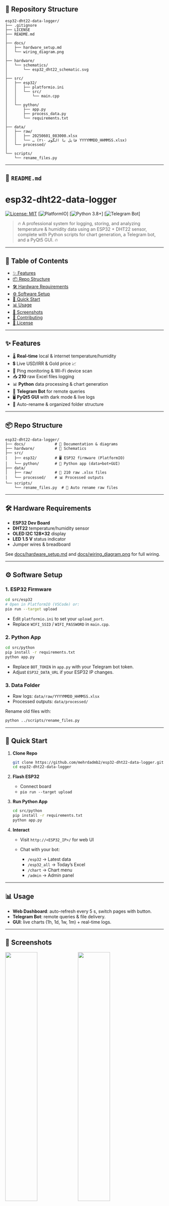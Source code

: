 ## 📁 Repository Structure

```
esp32-dht22-data-logger/
├── .gitignore
├── LICENSE
├── README.md
│
├── docs/
│   ├── hardware_setup.md
│   └── wiring_diagram.png
│
├── hardware/
│   └── schematics/
│       └── esp32_dht22_schematic.svg
│
├── src/
│   ├── esp32/
│   │   ├── platformio.ini
│   │   └── src/
│   │       └── main.cpp
│   │
│   └── python/
│       ├── app.py
│       ├── process_data.py
│       └── requirements.txt
│
├── data/
│   ├── raw/
│   │   ├── 20250601_083000.xlsx
│   │   └── … (۲۱۰ فایل با الگوی YYYYMMDD_HHMMSS.xlsx)
│   └── processed/
│
└── scripts/
    └── rename_files.py
```

---

## 📝 `README.md`

# esp32-dht22-data-logger

[![License: MIT](https://img.shields.io/badge/License-MIT-yellow.svg)](LICENSE)
[![PlatformIO](https://img.shields.io/badge/PlatformIO-ESP32-blue.svg)]
[![Python 3.8+](https://img.shields.io/badge/Python-3.8%2B-blue.svg)]
[![Telegram Bot](https://img.shields.io/badge/Telegram-Bot-green.svg)]

> 🔥 A professional system for logging, storing, and analyzing temperature & humidity data using an ESP32 + DHT22 sensor, complete with Python scripts for chart generation, a Telegram bot, and a PyQt5 GUI. 🔥

---

## 📌 Table of Contents

- [✨ Features](#-features)  
- [📦 Repo Structure](#-repo-structure)  
- [🛠️ Hardware Requirements](#️-hardware-requirements)  
- [⚙️ Software Setup](#️-software-setup)  
- [🚀 Quick Start](#-quick-start)  
- [📊 Usage](#-usage)  
- [🎨 Screenshots](#-screenshots)  
- [🤝 Contributing](#-contributing)  
- [📝 License](#-license)

---

## ✨ Features

- 🌡️ **Real-time** local & internet temperature/humidity  
- 💲 Live USD/IRR & Gold price 📈  
- 📶 Ping monitoring & Wi-Fi device scan  
- 📥 **210** raw Excel files logging  
- 📊 **Python** data processing & chart generation  
- 🤖 **Telegram Bot** for remote queries  
- 🖥️ **PyQt5 GUI** with dark mode & live logs  
- 🔄 Auto-rename & organized folder structure  

---

## 📦 Repo Structure

```text
esp32-dht22-data-logger/
├── docs/             # 📖 Documentation & diagrams
├── hardware/         # 🔧 Schematics
├── src/
│   ├── esp32/        # 🖥️ ESP32 firmware (PlatformIO)
│   └── python/       # 🐍 Python app (data+bot+GUI)
├── data/
│   ├── raw/          # 📂 210 raw .xlsx files
│   └── processed/    # 📊 Processed outputs
└── scripts/
    └── rename_files.py  # 🔄 Auto rename raw files
````

---

## 🛠️ Hardware Requirements

* **ESP32 Dev Board**
* **DHT22** temperature/humidity sensor
* **OLED I2C 128×32** display
* **LED 1.5 V** status indicator
* Jumper wires & breadboard

See [docs/hardware\_setup.md](docs/hardware_setup.md) and [docs/wiring\_diagram.png](docs/wiring_diagram.png) for full wiring.

---

## ⚙️ Software Setup

### 1. ESP32 Firmware

```bash
cd src/esp32
# Open in PlatformIO (VSCode) or:
pio run --target upload
```

* Edit `platformio.ini` to set your `upload_port`.
* Replace `WIFI_SSID` / `WIFI_PASSWORD` in `main.cpp`.

### 2. Python App

```bash
cd src/python
pip install -r requirements.txt
python app.py
```

* Replace `BOT_TOKEN` in `app.py` with your Telegram bot token.
* Adjust `ESP32_DATA_URL` if your ESP32 IP changes.

### 3. Data Folder

* Raw logs: `data/raw/YYYYMMDD_HHMMSS.xlsx`
* Processed outputs: `data/processed/`

Rename old files with:

```bash
python ../scripts/rename_files.py
```

---

## 🚀 Quick Start

1. **Clone Repo**

   ```bash
   git clone https://github.com/mehrdadmb2/esp32-dht22-data-logger.git
   cd esp32-dht22-data-logger
   ```

2. **Flash ESP32**

   * Connect board
   * `pio run --target upload`

3. **Run Python App**

   ```bash
   cd src/python
   pip install -r requirements.txt
   python app.py
   ```

4. **Interact**

   * Visit `http://<ESP32_IP>/` for web UI
   * Chat with your bot:

     * `/esp32` → Latest data
     * `/esp32_all` → Today’s Excel
     * `/chart` → Chart menu
     * `/admin` → Admin panel

---

## 📊 Usage

* **Web Dashboard**: auto-refresh every 5 s, switch pages with button.
* **Telegram Bot**: remote queries & file delivery.
* **GUI**: live charts (1h, 1d, 1w, 1m) + real-time logs.

---

## 🎨 Screenshots

<p float="left">
  <img src="docs/screenshot_web.png" width="45%" />
  <img src="docs/screenshot_gui.png" width="45%" />
</p>

---

## 🤝 Contributing

1. Fork it 🍴
2. Create your feature branch (`git checkout -b feature/fooBar`)
3. Commit your changes (`git commit -am 'Add some fooBar'`)
4. Push to branch (`git push origin feature/fooBar`)
5. Create a new Pull Request 🚀

---

## 📝 License

This project is licensed under the **MIT License** – see the [LICENSE](LICENSE) file for details.

```

---

Feel free to **copy** this `README.md` into your repo, tweak any links or badges, and you’re all set! 🚀
```
